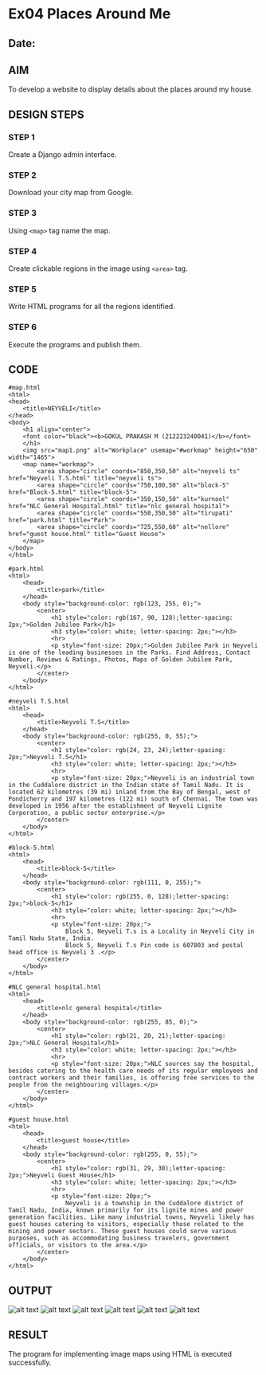 # Ex04 Places Around Me
## Date: 

## AIM
To develop a website to display details about the places around my house.

## DESIGN STEPS

### STEP 1
Create a Django admin interface.

### STEP 2
Download your city map from Google.

### STEP 3
Using ```<map>``` tag name the map.

### STEP 4
Create clickable regions in the image using ```<area>``` tag.

### STEP 5
Write HTML programs for all the regions identified.

### STEP 6
Execute the programs and publish them.

## CODE
```
#map.html
<html>
<head>
    <title>NEYVELI</title>
</head>
<body>
    <h1 align="center">
    <font color="black"><b>GOKUL PRAKASH M (212223240041)</b></font>
    </h1>
    <img src="map1.png" alt="Workplace" usemap="#workmap" height="650" width="1465">
    <map name="workmap">
        <area shape="circle" coords="850,350,50" alt="neyveli ts" href="Neyveli T.S.html" title="neyveli ts">
        <area shape="circle" coords="750,100,50" alt="block-5" href="Block-5.html" title="block-5">
        <area shape="circle" coords="350,150,50" alt="kurnool" href="NLC General Hospital.html" title="nlc general hospital">
        <area shape="circle" coords="550,350,50" alt="tirupati" href="park.html" title="Park">
        <area shape="circle" coords="725,550,60" alt="nellore" href="guest house.html" title="Guest House">
    </map>
</body>
</html>
```
```
#park.html
<html>
    <head>
        <title>park</title>
    </head>
    <body style="background-color: rgb(123, 255, 0);">
        <center>
            <h1 style="color: rgb(167, 90, 128);letter-spacing: 2px;">Golden Jubilee Park</h1>
            <h3 style="color: white; letter-spacing: 2px;"></h3>
            <hr>
            <p style="font-size: 20px;">Golden Jubilee Park in Neyveli is one of the leading businesses in the Parks. Find Address, Contact Number, Reviews & Ratings, Photos, Maps of Golden Jubilee Park, Neyveli.</p>
        </center>
    </body>
</html>
```
```
#neyveli T.S.html
<html>
    <head>
        <title>Neyveli T.S</title>
    </head>
    <body style="background-color: rgb(255, 0, 55);">
        <center>
            <h1 style="color: rgb(24, 23, 24);letter-spacing: 2px;">Neyveli T.S</h1>
            <h3 style="color: white; letter-spacing: 2px;"></h3>
            <hr>
            <p style="font-size: 20px;">Neyveli is an industrial town in the Cuddalore district in the Indian state of Tamil Nadu. It is located 62 kilometres (39 mi) inland from the Bay of Bengal, west of Pondicherry and 197 kilometres (122 mi) south of Chennai. The town was developed in 1956 after the establishment of Neyveli Lignite Corporation, a public sector enterprise.</p>
        </center>
    </body>
</html>
```
```
#block-5.html
<html>
    <head>
        <title>block-5</title>
    </head>
    <body style="background-color: rgb(111, 0, 255);">
        <center>
            <h1 style="color: rgb(255, 0, 128);letter-spacing: 2px;">block-5</h1>
            <h3 style="color: white; letter-spacing: 2px;"></h3>
            <hr>
            <p style="font-size: 20px;">
                Block 5, Neyveli T.s is a Locality in Neyveli City in Tamil Nadu State, India.
                Block 5, Neyveli T.s Pin code is 607803 and postal head office is Neyveli 3 .</p>
        </center>
    </body>
</html>
```
```
#NLC general hospital.html
<html>
    <head>
        <title>nlc general hospital</title>
    </head>
    <body style="background-color: rgb(255, 85, 0);">
        <center>
            <h1 style="color: rgb(21, 20, 21);letter-spacing: 2px;">NLC General Hospital</h1>
            <h3 style="color: white; letter-spacing: 2px;"></h3>
            <hr>
            <p style="font-size: 20px;">NLC sources say the hospital, besides catering to the health care needs of its regular employees and contract workers and their families, is offering free services to the people from the neighbouring villages.</p>
        </center>
    </body>
</html>
```
```
#guest house.html
<html>
    <head>
        <title>guest house</title>
    </head>
    <body style="background-color: rgb(255, 0, 55);">
        <center>
            <h1 style="color: rgb(31, 29, 30);letter-spacing: 2px;">Neyveli Guest House</h1>
            <h3 style="color: white; letter-spacing: 2px;"></h3>
            <hr>
            <p style="font-size: 20px;">
                Neyveli is a township in the Cuddalore district of Tamil Nadu, India, known primarily for its lignite mines and power generation facilities. Like many industrial towns, Neyveli likely has guest houses catering to visitors, especially those related to the mining and power sectors. These guest houses could serve various purposes, such as accommodating business travelers, government officials, or visitors to the area.</p>
        </center>
    </body>
</html>

```
## OUTPUT
![alt text](<Screenshot (5).png>)
![alt text](<Screenshot (7).png>)
![alt text](<Screenshot (9).png>)
![alt text](<Screenshot (10).png>)
![alt text](<Screenshot (8).png>)
![alt text](<Screenshot (6).png>)



## RESULT
The program for implementing image maps using HTML is executed successfully.
